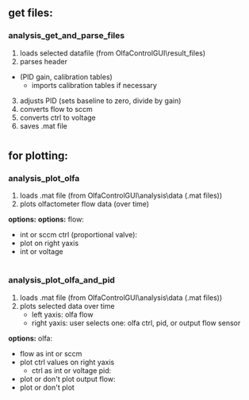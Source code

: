 
## get files:
### analysis_get_and_parse_files

1. loads selected datafile (from OlfaControlGUI\result_files)
2. parses header
- (PID gain, calibration tables)
	- imports calibration tables if necessary
3. adjusts PID (sets baseline to zero, divide by gain)
4. converts flow to sccm
5. converts ctrl to voltage
6. saves .mat file


#
#
## for plotting:

### analysis_plot_olfa

1. loads .mat file (from OlfaControlGUI\analysis\data (.mat files))
2. plots olfactometer flow data (over time)

**options:**
**options:**
flow:
- int or sccm
ctrl (proportional valve):
- plot on right yaxis
- int or voltage



#
### analysis_plot_olfa_and_pid

1. loads .mat file (from OlfaControlGUI\analysis\data (.mat files))
2. plots selected data over time
	- left yaxis: olfa flow
	- right yaxis: user selects one: olfa ctrl, pid, or output flow sensor


**options:** <!--fix this: options and olfa are on same line -->
olfa:
- flow as int or sccm
- plot ctrl values on right yaxis
	- ctrl as int or voltage
pid:
- plot or don't plot
output flow:
- plot or don't plot